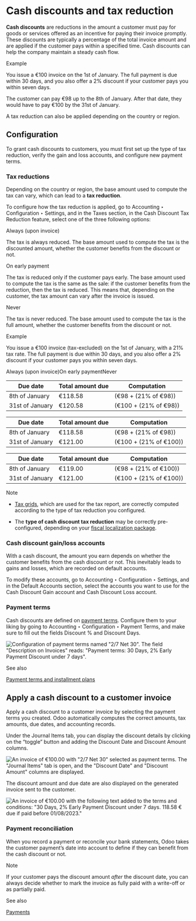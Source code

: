 # Cash discounts and tax reduction

**Cash discounts** are reductions in the amount a customer must pay for goods
or services offered as an incentive for paying their invoice promptly. These
discounts are typically a percentage of the total invoice amount and are
applied if the customer pays within a specified time. Cash discounts can help
the company maintain a steady cash flow.

Example

You issue a €100 invoice on the 1st of January. The full payment is due within
30 days, and you also offer a 2% discount if your customer pays you within
seven days.

The customer can pay €98 up to the 8th of January. After that date, they would
have to pay €100 by the 31st of January.

A tax reduction can also be applied depending on the country or region.

## Configuration

To grant cash discounts to customers, you must first set up the type of tax
reduction, verify the gain and loss accounts, and configure new payment terms.

### Tax reductions

Depending on the country or region, the base amount used to compute the tax
can vary, which can lead to a **tax reduction**.

To configure how the tax reduction is applied, go to Accounting ‣
Configuration ‣ Settings, and in the Taxes section, in the Cash Discount Tax
Reduction feature, select one of the three following options:

Always (upon invoice)

    

The tax is always reduced. The base amount used to compute the tax is the
discounted amount, whether the customer benefits from the discount or not.

On early payment

    

The tax is reduced only if the customer pays early. The base amount used to
compute the tax is the same as the sale: if the customer benefits from the
reduction, then the tax is reduced. This means that, depending on the
customer, the tax amount can vary after the invoice is issued.

Never

    

The tax is never reduced. The base amount used to compute the tax is the full
amount, whether the customer benefits from the discount or not.

Example

You issue a €100 invoice (tax-excluded) on the 1st of January, with a 21% tax
rate. The full payment is due within 30 days, and you also offer a 2% discount
if your customer pays you within seven days.

Always (upon invoice)On early paymentNever

Due date | Total amount due | Computation  
---|---|---  
8th of January | €118.58 | (€98 + (21% of €98))  
31st of January | €120.58 | (€100 + (21% of €98))  
  
Due date | Total amount due | Computation  
---|---|---  
8th of January | €118.58 | (€98 + (21% of €98))  
31st of January | €121.00 | (€100 + (21% of €100))  
  
Due date | Total amount due | Computation  
---|---|---  
8th of January | €119.00 | (€98 + (21% of €100))  
31st of January | €121.00 | (€100 + (21% of €100))  
  
Note

  * [Tax grids](../reporting/tax_returns.html#tax-returns-tax-grids), which are used for the tax report, are correctly computed according to the type of tax reduction you configured.

  * The **type of cash discount tax reduction** may be correctly pre-configured, depending on your [fiscal localization package](../../fiscal_localizations.html#fiscal-localizations-packages).

### Cash discount gain/loss accounts

With a cash discount, the amount you earn depends on whether the customer
benefits from the cash discount or not. This inevitably leads to gains and
losses, which are recorded on default accounts.

To modify these accounts, go to Accounting ‣ Configuration ‣ Settings, and in
the Default Accounts section, select the accounts you want to use for the Cash
Discount Gain account and Cash Discount Loss account.

### Payment terms

Cash discounts are defined on [payment terms](payment_terms.html). Configure
them to your liking by going to Accounting ‣ Configuration ‣ Payment Terms,
and make sure to fill out the fields Discount % and Discount Days.

![Configuration of payment terms named "2/7 Net 30". The field "Description on
Invoices" reads: "Payment terms: 30 Days, 2% Early Payment Discount under 7
days".](../../../../_images/payment-terms.png)

See also

[Payment terms and installment plans](payment_terms.html)

## Apply a cash discount to a customer invoice

Apply a cash discount to a customer invoice by selecting the payment terms you
created. Odoo automatically computes the correct amounts, tax amounts, due
dates, and accounting records.

Under the Journal Items tab, you can display the discount details by clicking
on the “toggle” button and adding the Discount Date and Discount Amount
columns.

![An invoice of €100.00 with "2/7 Net 30" selected as payment terms. The
"Journal Items" tab is open, and the "Discount Date" and "Discount Amount"
columns are displayed.](../../../../_images/invoice-journal-entry.png)

The discount amount and due date are also displayed on the generated invoice
sent to the customer.

![An invoice of €100.00 with the following text added to the terms and
conditions: "30 Days, 2% Early Payment Discount under 7 days. 118.58 € due if
paid before 01/08/2023."](../../../../_images/invoice-print.png)

### Payment reconciliation

When you record a payment or reconcile your bank statements, Odoo takes the
customer payment’s date into account to define if they can benefit from the
cash discount or not.

Note

If your customer pays the discount amount _after_ the discount date, you can
always decide whether to mark the invoice as fully paid with a write-off or as
partially paid.

See also

[Payments](../payments.html)

